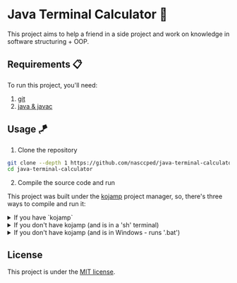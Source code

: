 Java Terminal Calculator 🧮
==========================

This project aims to help a friend in a side project and work on
knowledge in software structuring + OOP.

Requirements 📋
--------------

To run this project, you'll need:

1. [git](https://git-scm.com/)
2. [java & javac](https://www.oracle.com/java/)

Usage 🪁
-------

1. Clone the repository
```sh
git clone --depth 1 https://github.com/nasccped/java-terminal-calculator && \
cd java-terminal-calculator
```
2. Compile the source code and run

This project was built under the
[kojamp](https://github.com/nasccped/kojamp) project manager, so,
there's three ways to compile and run it:

<details><summary>If you have `kojamp`</summary></br>

compile and run using the `kojamp` CLI:
```sh
make build run
# if you doesn't have make at your machine, you can still use kojamp
# kojamp build && kojamp run
```

</details>

<details><summary>If you don't have kojamp (and is in a 'sh' terminal)</summary></br>

turn the shell script into executable + build and run the source:
```sh
chmod +x ./maksh.sh && ./maksh.sh build run
```

</details>

<details><summary>If you don't have kojamp (and is in Windows - runs '.bat')</summary></br>

compile and run:
```sh
./makbat.bat build run
```

</details>

License
-------

This project is under the [MIT license](./LICENSE).
